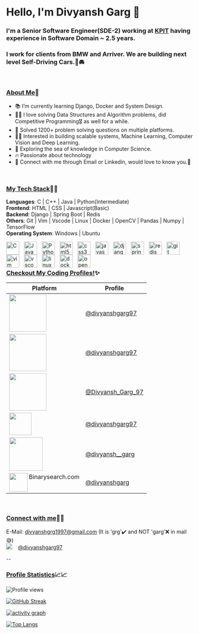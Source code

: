 # Hello, I'm Divyansh Garg 👋 
### I'm a Senior Software Engineer(SDE-2) working at [KPIT](https://www.kpit.com/) having experience in Software Domain ~ 2.5 years.<br/> 
### I work for clients from BMW and Arriver. We are building next level Self-Driving Cars.🤖🚘

<br/>

### <u><strong>About Me</strong></u>🙏
- 📚 I’m currently learning Django, Docker and System Design.
- 👨‍💻 I love solving Data Structures and Algorithm problems, did Competitive Programming🎖️ as well for a while.
- 🚀 Solved 1200+ problem solving questions on multiple platforms.
- 👨‍💻 Interested in building scalable systems, Machine Learning, Computer Vision and Deep Learning.
- 💯 Exploring the sea of knowledge in Computer Science.
- 🔥 Passionate about technology
- 📶 Connect with me through Email or Linkedin, would love to know you.🤝

<br/>

### <u><strong>My Tech Stack</strong></u>👨‍💻
<strong>Languages</strong>: C | C++ | Java | Python(Intermediate) <br/>
<strong>Frontend</strong>: HTML | CSS | Javascript(Basic) <br/>
<strong>Backend</strong>: Django | Spring Boot | Redis <br/>
<strong>Others</strong>: Git | Vim | Vscode | Linux | Docker | OpenCV | Pandas | Numpy | TensorFlow <br/>
<strong>Operating System</strong>: Windows | Ubuntu


<img align="left" alt="C" width="35px" src="https://cdn.jsdelivr.net/gh/devicons/devicon/icons/c/c-plain.svg" style="padding-right:10px;" />
<img align="left" alt="Java" width="35px" src="https://cdn.jsdelivr.net/gh/devicons/devicon/icons/java/java-plain-wordmark.svg" style="padding-right:10px;" />
<img align="left" alt="Python" width="35px" src="https://cdn.jsdelivr.net/gh/devicons/devicon/icons/python/python-original.svg" style="padding-right:10px;" />
<img align="left" alt="html5" width="35px" src="https://cdn.jsdelivr.net/gh/devicons/devicon/icons/html5/html5-original.svg" style="padding-right:10px;" />
<img align="left" alt="css3" width="35px" src="https://cdn.jsdelivr.net/gh/devicons/devicon/icons/css3/css3-plain.svg" style="padding-right:10px;" />
<img align="left" alt="javascript" width="35px" src="https://cdn.jsdelivr.net/gh/devicons/devicon/icons/javascript/javascript-original.svg" style="padding-right:10px;" />
<img align="left" alt="django" width="35px" src="https://cdn.jsdelivr.net/gh/devicons/devicon/icons/django/django-plain-wordmark.svg" style="padding-right:10px;" />
<img align="left" alt="spring" width="35px" src="https://cdn.jsdelivr.net/gh/devicons/devicon/icons/spring/spring-original-wordmark.svg" style="padding-right:10px;" />
<img align="left" alt="redis" width="35px" src="https://cdn.jsdelivr.net/gh/devicons/devicon/icons/redis/redis-plain.svg" style="padding-right:10px;" />
<img align="left" alt="git" width="35px" src="https://cdn.jsdelivr.net/gh/devicons/devicon/icons/git/git-plain-wordmark.svg" style="padding-right:10px;"/>
<img align="left" alt="vim" width="35px" src="https://cdn.jsdelivr.net/gh/devicons/devicon/icons/vim/vim-plain.svg" style="padding-right:10px;"/>
<img align="left" alt="vscode" width="35px" src="https://cdn.jsdelivr.net/gh/devicons/devicon/icons/vscode/vscode-original.svg" style="padding-right:10px;"/>
<img align="left" alt="linux" width="35px" src="https://cdn.jsdelivr.net/gh/devicons/devicon/icons/linux/linux-original.svg" style="padding-right:10px;"/>
<img align="left" alt="docker" width="35px" src="https://cdn.jsdelivr.net/gh/devicons/devicon/icons/docker/docker-original.svg" style="padding-right:10px;"/>
<img align="left" alt="opencv" width="35px" src="https://cdn.jsdelivr.net/gh/devicons/devicon/icons/opencv/opencv-original-wordmark.svg" style="padding-right:10px;" />

<br/>
<br/>
<br/>

### <u><strong> Checkout My Coding Profiles!</strong></u>✨
| Platform      | Profile |
| ----------- | ----------- |
| [<img align="left" width="100px" src="https://assets.leetcode.com/static_assets/public/webpack_bundles/images/logo-dark.e99485d9b.svg">](https://leetcode.com/divyanshgarg97)      | [@divyanshgarg97](https://leetcode.com/divyanshgarg97)    |
|  [<img align="left" width="100px" src="https://cdn.codechef.com/images/cc-logo.svg">](https://www.codechef.com/users/divyanshgarg97)   |[@divyanshgarg97](https://www.codechef.com/users/divyanshgarg97)      |
| [<img align="left" width="100px" src="https://www.hackerrank.com/wp-content/uploads/2018/08/hackerrank_logo.png">](https://www.hackerrank.com/Divyansh_Garg_97)   | [@Divyansh_Garg_97](https://www.hackerrank.com/Divyansh_Garg_97)  |
| [<img align="left" width="60px" src="https://img.atcoder.jp/assets/logo.png">](https://kenkoooo.com/atcoder#/table/divyanshgarg97)  |   [@divyanshgarg97](https://kenkoooo.com/atcoder#/table/divyanshgarg97)   |
|  [<img align="left" width="90px" src="https://codeforces.org/s/66557/images/codeforces-sponsored-by-ton.png">](https://codeforces.com/profile/divyansh__garg)   |   [@divyansh__garg](https://codeforces.com/profile/divyansh__garg)   |
|  [<img align="left" width="50px" src="https://cdn.dribbble.com/users/1139587/screenshots/16629025/media/36f218ab2c06792de4641d78e46145a9.jpg?compress=1&resize=1000x750&vertical=top">](https://binarysearch.com/@/divyanshgarg) Binarysearch.com  |  [@divyanshgarg](https://binarysearch.com/@/divyanshgarg)    |

<br/>

### <u><strong>Connect with me</strong></u>💬💬
E-Mail: divyanshgrg1997@gmail.com (It is 'grg'✔️ and NOT 'garg'❌ in mail😅) <br/>
 [<img src="https://img.shields.io/badge/LinkedIn-0077B5?style=for-the-badge&logo=linkedin&logoColor=white">](https://www.linkedin.com/in/divyanshgarg97/) &nbsp; 
 &nbsp;[@divyanshgarg97](https://linkedin.com/in/divyanshgarg97)


--
### <u><strong>Profile Statistics</strong></u>📈📈

![Profile views](https://gpvc.arturio.dev/divyanshgarg97)
 
<!--  CONTRIBUTION AND STREAK BLOCK -->
 [![GitHub Streak](https://github-readme-streak-stats.herokuapp.com/?user=divyanshgarg97&currStreakNum=2FD3EB&fire=pink&sideLabels=F00&theme=nightowl)](https://git.io/streak-stats)
 
 <!-- ACTIVITY GRAPH TRACKER -->
[![activity graph](https://activity-graph.herokuapp.com/graph?username=divyanshgarg97&theme=react-dark)](https://github.com/divyanshgarg97/github-readme-activity-graph)
 
 <!--  TOP LANGUAGES STATISTICS -->
 [![Top Langs](https://github-readme-stats.vercel.app/api/top-langs/?username=divyanshgarg97&theme=dark&layout=compact&align=right&width=40%)](https://github.com/divyanshgarg97/github-readme-stats)

